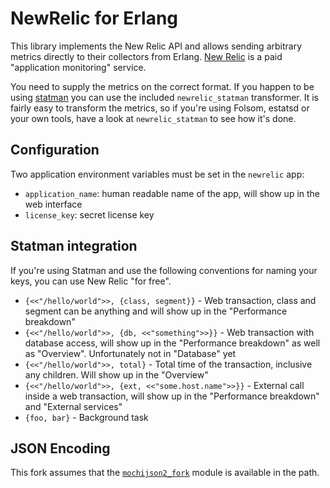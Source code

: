 # NewRelic for Erlang

This library implements the New Relic API and allows sending arbitrary
metrics directly to their collectors from Erlang. [New
Relic](http://newrelic.com/) is a paid "application monitoring"
service.

You need to supply the metrics on the correct format. If you happen to
be using [statman](https://github.com/knutin/statman) you can use the
included `newrelic_statman` transformer. It is fairly easy to
transform the metrics, so if you're using Folsom, estatsd or your own
tools, have a look at `newrelic_statman` to see how it's done.

## Configuration

Two application environment variables must be set in the `newrelic` app:

 * `application_name`: human readable name of the app, will show up in the web interface
 * `license_key`: secret license key


## Statman integration

If you're using Statman and use the following conventions for naming
your keys, you can use New Relic "for free".


 * `{<<"/hello/world">>, {class, segment}}` - Web transaction, class
   and segment can be anything and will show up in the "Performance
   breakdown"
 * `{<<"/hello/world">>, {db, <<"something">>}}` - Web transaction
   with database access, will show up in the "Performance breakdown"
   as well as "Overview". Unfortunately not in "Database" yet
 * `{<<"/hello/world">>, total}` - Total time of the transaction,
   inclusive any children. Will show up in the "Overview"
 * `{<<"/hello/world">>, {ext, <<"some.host.name">>}}` - External call
   inside a web transaction, will show up in the "Performance
   breakdown" and "External services"
 * `{foo, bar}` - Background task

## JSON Encoding
This fork assumes that the [`mochijson2_fork`](https://github.com/blinkov/sockjs-erlang/blob/master/src/mochijson2_fork.erl) module is available in the path.